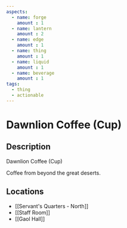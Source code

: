 ```yaml
---
aspects: 
  - name: forge
    amount : 1
  - name: lantern
    amount : 2
  - name: edge
    amount : 1
  - name: thing
    amount : 1
  - name: liquid
    amount : 1
  - name: beverage
    amount : 1
tags:
  - thing
  - actionable
---
```


# Dawnlion Coffee (Cup)

## Description
Dawnlion Coffee (Cup)

Coffee from beyond the great deserts.
## Locations
- [[Servant's Quarters - North]]
- [[Staff Room]]
- [[Gaol Hall]]